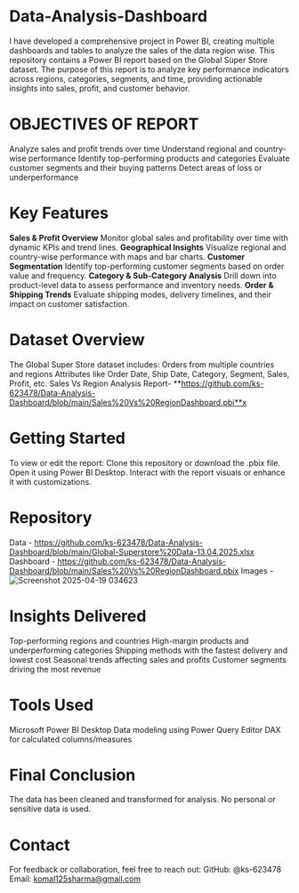 # Data-Analysis-Dashboard
I have developed a comprehensive project in Power BI, creating multiple dashboards and tables to analyze the sales of the data region wise. This repository contains a Power BI report based on the Global Super Store dataset. The purpose of this report is to analyze key performance indicators across regions, categories, segments, and time, providing actionable insights into sales, profit, and customer behavior.

# OBJECTIVES OF REPORT
Analyze sales and profit trends over time
Understand regional and country-wise performance
Identify top-performing products and categories
Evaluate customer segments and their buying patterns
Detect areas of loss or underperformance

# Key Features
**Sales & Profit Overview**
Monitor global sales and profitability over time with dynamic KPIs and trend lines.
**Geographical Insights**
Visualize regional and country-wise performance with maps and bar charts.
**Customer Segmentation**
Identify top-performing customer segments based on order value and frequency.
**Category & Sub-Category Analysis**
Drill down into product-level data to assess performance and inventory needs.
**Order & Shipping Trends**
Evaluate shipping modes, delivery timelines, and their impact on customer satisfaction.

# Dataset Overview
The Global Super Store dataset includes:
Orders from multiple countries and regions
Attributes like Order Date, Ship Date, Category, Segment, Sales, Profit, etc.
Sales Vs Region Analysis Report-  **https://github.com/ks-623478/Data-Analysis-Dashboard/blob/main/Sales%20Vs%20RegionDashboard.pbi**x

# Getting Started
To view or edit the report:
Clone this repository or download the .pbix file.
Open it using Power BI Desktop.
Interact with the report visuals or enhance it with customizations.

# Repository
Data -      https://github.com/ks-623478/Data-Analysis-Dashboard/blob/main/Global-Superstore%20Data-13.04.2025.xlsx
Dashboard - https://github.com/ks-623478/Data-Analysis-Dashboard/blob/main/Sales%20Vs%20RegionDashboard.pbix
Images - ![Screenshot 2025-04-19 034623](https://github.com/user-attachments/assets/5bd02f0c-fd15-4c45-b071-fde237eca485)

# Insights Delivered
Top-performing regions and countries
High-margin products and underperforming categories
Shipping methods with the fastest delivery and lowest cost
Seasonal trends affecting sales and profits
Customer segments driving the most revenue

# Tools Used
Microsoft Power BI Desktop
Data modeling using Power Query Editor
DAX for calculated columns/measures

# Final Conclusion
The data has been cleaned and transformed for analysis.
No personal or sensitive data is used.

# Contact
For feedback or collaboration, feel free to reach out:
GitHub: @ks-623478
Email: komal125sharma@gmail.com
